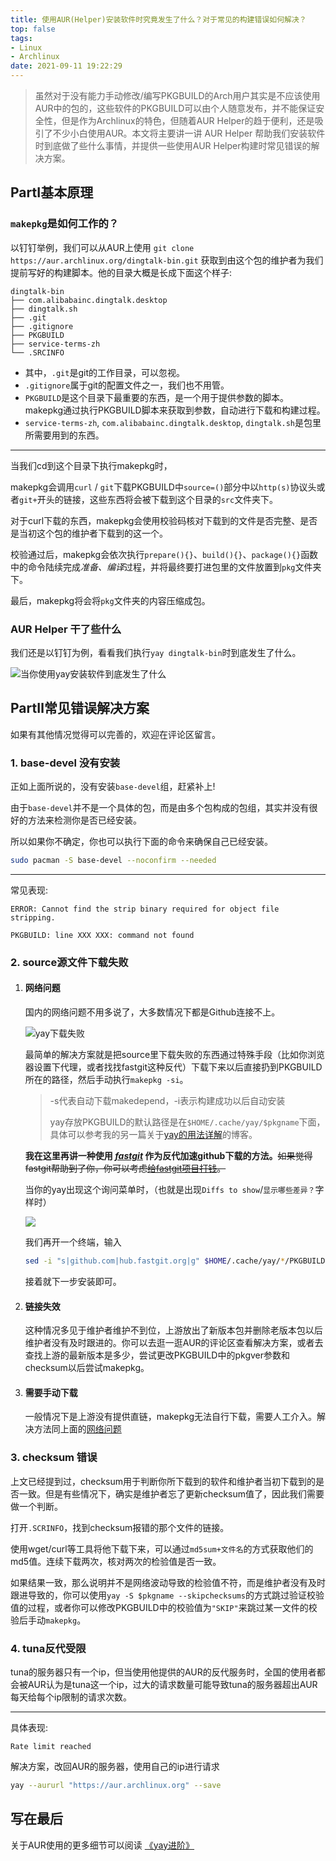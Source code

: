 ```yaml
---
title: 使用AUR(Helper)安装软件时究竟发生了什么？对于常见的构建错误如何解决？
top: false
tags:
- Linux
- Archlinux
date: 2021-09-11 19:22:29
---
```


> 虽然对于没有能力手动修改/编写PKGBUILD的Arch用户其实是不应该使用AUR中的包的，这些软件的PKGBUILD可以由个人随意发布，并不能保证安全性，但是作为Archlinux的特色，但随着AUR Helper的趋于便利，还是吸引了不少小白使用AUR。本文将主要讲一讲 AUR Helper 帮助我们安装软件时到底做了些什么事情，并提供一些使用AUR Helper构建时常见错误的解决方案。

## PartⅠ基本原理

### `makepkg`是如何工作的？

以钉钉举例，我们可以从AUR上使用 `git clone https://aur.archlinux.org/dingtalk-bin.git` 获取到由这个包的维护者为我们提前写好的构建脚本。他的目录大概是长成下面这个样子:

```
dingtalk-bin
├── com.alibabainc.dingtalk.desktop
├── dingtalk.sh
├── .git
├── .gitignore
├── PKGBUILD
├── service-terms-zh
└── .SRCINFO
```

- 其中，`.git`是git的工作目录，可以忽视。
- `.gitignore`属于git的配置文件之一，我们也不用管。
- `PKGBUILD`是这个目录下最重要的东西，是一个用于提供参数的脚本。makepkg通过执行PKGBUILD脚本来获取到参数，自动进行下载和构建过程。
- `service-terms-zh`, `com.alibabainc.dingtalk.desktop`, `dingtalk.sh`是包里所需要用到的东西。

***

当我们cd到这个目录下执行makepkg时，

makepkg会调用`curl` / `git`下载PKGBUILD中`source=()`部分中以`http(s)`协议头或者`git+`开头的链接，这些东西将会被下载到这个目录的`src`文件夹下。

对于curl下载的东西，makepkg会使用校验码核对下载到的文件是否完整、是否是当初这个包的维护者下载到的这一个。

校验通过后，makepkg会依次执行`prepare(){}`、`build(){}`、`package(){}`函数中的命令陆续完成*准备、编译*过程，并将最终要打进包里的文件放置到`pkg`文件夹下。

最后，makepkg将会将`pkg`文件夹的内容压缩成包。

### AUR Helper 干了些什么

我们还是以钉钉为例，看看我们执行`yay dingtalk-bin`时到底发生了什么。

![当你使用yay安装软件到底发生了什么](https://bu.dusays.com/2022/08/10/62f3cdb03ec8c.jpg)

## PartⅡ常见错误解决方案

如果有其他情况觉得可以完善的，欢迎在评论区留言。

### 1. base-devel 没有安装

正如上面所说的，没有安装`base-devel`组，赶紧补上! 

由于`base-devel`并不是一个具体的包，而是由多个包构成的包组，其实并没有很好的方法来检测你是否已经安装。

所以如果你不确定，你也可以执行下面的命令来确保自己已经安装。

```bash
sudo pacman -S base-devel --noconfirm --needed
```

***

常见表现: 

```
ERROR: Cannot find the strip binary required for object file stripping.
```

```
PKGBUILD: line XXX XXX: command not found
```

### 2. source源文件下载失败

1. #### 网络问题

   国内的网络问题不用多说了，大多数情况下都是Github连接不上。

   ![yay下载失败](https://bu.dusays.com/2022/08/10/62f3cc9c9dda8.webp)

   最简单的解决方案就是把source里下载失败的东西通过特殊手段（比如你浏览器设置下代理，或者找找fastgit这种反代）下载下来以后直接扔到PKGBUILD所在的路径，然后手动执行`makepkg -si`。

   > -s代表自动下载makedepend，-i表示构建成功以后自动安装
   >
   > yay存放PKGBUILD的默认路径是在`$HOME/.cache/yay/$pkgname`下面，具体可以参考我的另一篇关于[yay的用法详解](https://blog.zhullyb.top/2021/04/04/yay-more/#builddir-lt-dir-gt)的博客。

   **我在这里再讲一种使用 [*fastgit*](http://fastgit.org/) 作为反代加速github下载的方法。**~~如果觉得fastgit帮助到了你，你可以考虑[给fastgit项目打钱](http://fastgit.org/donate.html)。~~

   当你的yay出现这个询问菜单时，（也就是出现`Diffs to show`/`显示哪些差异？`字样时）

   ![](https://bu.dusays.com/2022/08/10/62f3cca0c7aba.webp)

   我们再开一个终端，输入

   ```bash
   sed -i "s|github.com|hub.fastgit.org|g" $HOME/.cache/yay/*/PKGBUILD
   ```

   接着就下一步安装即可。

2. #### 链接失效

   这种情况多见于维护者维护不到位，上游放出了新版本包并删除老版本包以后维护者没有及时跟进的。你可以去逛一逛AUR的评论区查看解决方案，或者去查找上游的最新版本是多少，尝试更改PKGBUILD中的pkgver参数和checksum以后尝试makepkg。

3. #### 需要手动下载

   一般情况下是上游没有提供直链，makepkg无法自行下载，需要人工介入。解决方法同上面的[网络问题](#网络问题)

### 3. checksum 错误

上文已经提到过，checksum用于判断你所下载到的软件和维护者当初下载到的是否一致。但是有些情况下，确实是维护者忘了更新checksum值了，因此我们需要做一个判断。

打开`.SCRINFO`，找到checksum报错的那个文件的链接。

使用wget/curl等工具将他下载下来，可以通过`md5sum+文件名`的方式获取他们的md5值。连续下载两次，核对两次的检验值是否一致。

如果结果一致，那么说明并不是网络波动导致的检验值不符，而是维护者没有及时跟进导致的，你可以使用`yay -S $pkgname --skipchecksums`的方式跳过验证校验值的过程，或者你可以修改PKGBUILD中的校验值为`"SKIP"`来跳过某一文件的校验后手动`makepkg`。

### 4. tuna反代受限

tuna的服务器只有一个ip，但当使用他提供的AUR的反代服务时，全国的使用者都会被AUR认为是tuna这一个ip，过大的请求数量可能导致tuna的服务器超出AUR每天给每个ip限制的请求次数。

***

具体表现: 

```
Rate limit reached
```

解决方案，改回AUR的服务器，使用自己的ip进行请求

```bash
yay --aururl "https://aur.archlinux.org" --save
```



## 写在最后

关于AUR使用的更多细节可以阅读 [《yay进阶》](https://blog.zhullyb.top/2021/04/04/yay-more/)
